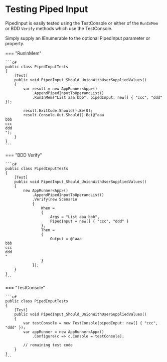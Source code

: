 # Testing Piped Input

PipedInput is easily tested using the TestConsole or either of the `RunInMem` or BDD `Verify` methods which use the TestConsole.

Simply supply an IEnumerable<string> to the optional PipedInput parameter or property.

=== "RunInMem"

    ```c#
    public class PipedInputTests
    {
        [Test]
        public void PipedInput_Should_UnionWithUserSuppliedValues()
        {
            var result = new AppRunner<App>()
                .AppendPipedInputToOperandList()
                .RunInMem("List aaa bbb", pipedInput: new[] { "ccc", "ddd" });

            result.ExitCode.Should().Be(0);
            result.Console.Out.Should().Be(@"aaa
    bbb
    ccc
    ddd
    ");
        }
    }
    ```

=== "BDD Verify"

    ```c#
    public class PipedInputTests
    {
        [Test]
        public void PipedInput_Should_UnionWithUserSuppliedValues()
        {
            new AppRunner<App>()
                .AppendPipedInputToOperandList()
                .Verify(new Scenario
                {
                    When = 
                    {
                        Args = "List aaa bbb",
                        PipedInput = new[] { "ccc", "ddd" } 
                    },
                    Then =
                    {
                        Output = @"aaa
    bbb
    ccc
    ddd
    "
                    }
                });
        }
    }
    ```

=== "TestConsole"

    ```c#
    public class PipedInputTests
    {
        [Test]
        public void PipedInput_Should_UnionWithUserSuppliedValues()
        {
            var testConsole = new TestConsole(pipedInput: new[] { "ccc", "ddd" });
            var appRunner = new AppRunner<App>()
                .Configure(c => c.Console = testConsole);

            // remaining test code
        }
    }
    ```

